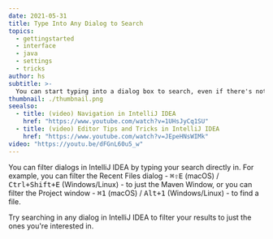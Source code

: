```yaml
---
date: 2021-05-31
title: Type Into Any Dialog to Search
topics:
  - gettingstarted
  - interface
  - java
  - settings
  - tricks
author: hs
subtitle: >-
  You can start typing into a dialog box to search, even if there's not a textual search box available.
thumbnail: ./thumbnail.png
seealso:
  - title: (video) Navigation in IntelliJ IDEA
    href: "https://www.youtube.com/watch?v=1UHsJyCq1SU"
  - title: (video) Editor Tips and Tricks in IntelliJ IDEA
    href: "https://www.youtube.com/watch?v=JEpeHNsWIMk"
video: "https://youtu.be/dFGnL60u5_w"
---
```


You can filter dialogs in IntelliJ IDEA by typing your search directly in. For example, you can filter the Recent Files dialog - <kbd>⌘⇧E</kbd> (macOS) / <kbd>Ctrl+Shift+E</kbd> (Windows/Linux) - to just the Maven Window, or you can filter the Project window - <kbd>⌘1</kbd> (macOS) / <kbd>Alt+1</kbd> (Windows/Linux) - to find a file.

Try searching in any dialog in IntelliJ IDEA to filter your results to just the ones you're interested in.
